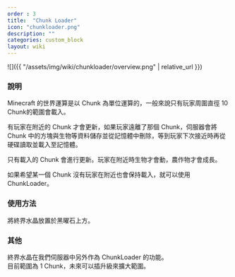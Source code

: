 ```yaml
---
order : 3
title:  "Chunk Loader"
icon: "chunkloader.png"
description: ""
categories: custom_block
layout: wiki
---
```


![]({{ "/assets/img/wiki/chunkloader/overview.png" | relative_url }})  

### 說明

Minecraft 的世界運算是以 Chunk 為單位運算的，一般來說只有玩家周圍直徑 10 Chunk的範圍會載入。  

有玩家在附近的 Chunk 才會更新，如果玩家遠離了那個 Chunk，伺服器會將 Chunk 中的方塊與生物等資料儲存並從記憶體中刪除，等到玩家下次接近時再從硬碟讀取並載入至記憶體。  

只有載入的 Chunk 會進行更新。玩家在附近時生物才會動，農作物才會成長。  

如果希望某一個 Chunk 沒有玩家在附近也會保持載入，就可以使用 ChunkLoader。  

### 使用方法

將終界水晶放置於黑曜石上方。

### 其他

終界水晶在我們伺服器中另外作為 ChunkLoader 的功能。  
目前範圍為 1 Chunk，未來可以插升級來擴大範圍。
